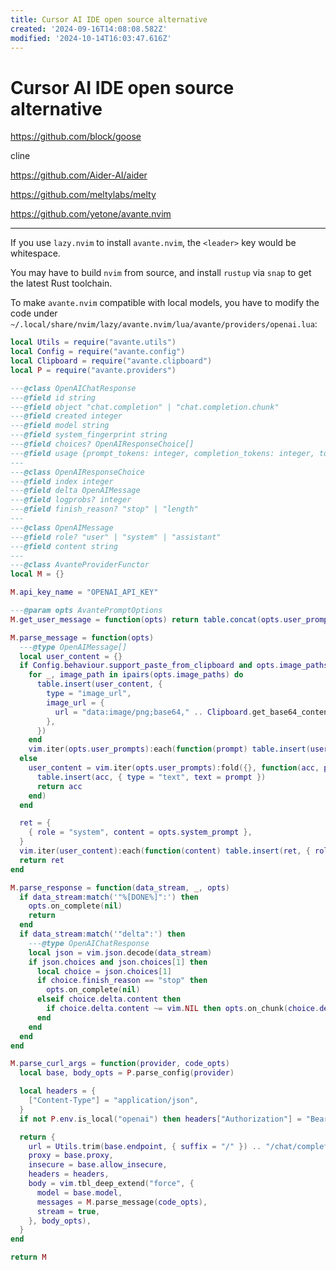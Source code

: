 ```yaml
---
title: Cursor AI IDE open source alternative
created: '2024-09-16T14:08:08.582Z'
modified: '2024-10-14T16:03:47.616Z'
---
```


# Cursor AI IDE open source alternative

https://github.com/block/goose

cline

https://github.com/Aider-AI/aider

https://github.com/meltylabs/melty

https://github.com/yetone/avante.nvim

---
If you use `lazy.nvim` to install `avante.nvim`, the `<leader>` key would be whitespace.

You may have to build `nvim` from source, and install `rustup` via `snap` to get the latest Rust toolchain.

To make `avante.nvim` compatible with local models, you have to modify the code under `~/.local/share/nvim/lazy/avante.nvim/lua/avante/providers/openai.lua`:

```lua
local Utils = require("avante.utils")
local Config = require("avante.config")
local Clipboard = require("avante.clipboard")
local P = require("avante.providers")

---@class OpenAIChatResponse
---@field id string
---@field object "chat.completion" | "chat.completion.chunk"
---@field created integer
---@field model string
---@field system_fingerprint string
---@field choices? OpenAIResponseChoice[]
---@field usage {prompt_tokens: integer, completion_tokens: integer, total_tokens: integer}
---
---@class OpenAIResponseChoice
---@field index integer
---@field delta OpenAIMessage
---@field logprobs? integer
---@field finish_reason? "stop" | "length"
---
---@class OpenAIMessage
---@field role? "user" | "system" | "assistant"
---@field content string
---
---@class AvanteProviderFunctor
local M = {}

M.api_key_name = "OPENAI_API_KEY"

---@param opts AvantePromptOptions
M.get_user_message = function(opts) return table.concat(opts.user_prompts, "\n") end

M.parse_message = function(opts)
  ---@type OpenAIMessage[]
  local user_content = {}
  if Config.behaviour.support_paste_from_clipboard and opts.image_paths and #opts.image_paths > 0 then
    for _, image_path in ipairs(opts.image_paths) do
      table.insert(user_content, {
        type = "image_url",
        image_url = {
          url = "data:image/png;base64," .. Clipboard.get_base64_content(image_path),
        },
      })
    end
    vim.iter(opts.user_prompts):each(function(prompt) table.insert(user_content, { type = "text", text = prompt }) end)
  else
    user_content = vim.iter(opts.user_prompts):fold({}, function(acc, prompt)
      table.insert(acc, { type = "text", text = prompt })
      return acc
    end)
  end

  ret = {
    { role = "system", content = opts.system_prompt },
  }
  vim.iter(user_content):each(function(content) table.insert(ret, { role = "user", content = content.text }) end)
  return ret
end

M.parse_response = function(data_stream, _, opts)
  if data_stream:match('"%[DONE%]":') then
    opts.on_complete(nil)
    return
  end
  if data_stream:match('"delta":') then
    ---@type OpenAIChatResponse
    local json = vim.json.decode(data_stream)
    if json.choices and json.choices[1] then
      local choice = json.choices[1]
      if choice.finish_reason == "stop" then
        opts.on_complete(nil)
      elseif choice.delta.content then
        if choice.delta.content ~= vim.NIL then opts.on_chunk(choice.delta.content) end
      end
    end
  end
end

M.parse_curl_args = function(provider, code_opts)
  local base, body_opts = P.parse_config(provider)

  local headers = {
    ["Content-Type"] = "application/json",
  }
  if not P.env.is_local("openai") then headers["Authorization"] = "Bearer " .. provider.parse_api_key() end

  return {
    url = Utils.trim(base.endpoint, { suffix = "/" }) .. "/chat/completions",
    proxy = base.proxy,
    insecure = base.allow_insecure,
    headers = headers,
    body = vim.tbl_deep_extend("force", {
      model = base.model,
      messages = M.parse_message(code_opts),
      stream = true,
    }, body_opts),
  }
end

return M
```
